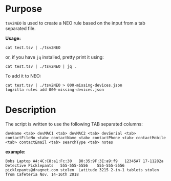 # Purpose

`tsv2NEO` is used to create a NEO rule based on the input from a tab separated file.

**Usage:**

```
cat test.tsv | ./tsv2NEO
```

or, if you have `jq` installed, pretty print it using:

```
cat test.tsv | ./tsv2NEO | jq .
```

To add it to NEO:

```
cat test.tsv | ./tsv2NEO > 000-missing-devices.json
logzilla rules add 000-missing-devices.json
```

# Description

The script is written to use the following TAB separated columns:

```
devName <tab> devMAC1 <tab> devMAC2 <tab> devSerial <tab> contactFileNo <tab> contactName <tab> contactPhone <tab> contactMobile <tab> contactEmail <tab> searchType <tab> notes
```

**example:**

```
Bobs Laptop	A4:4C:C8:a1:Fc:30	B0:35:9F:3E:a9:f9	12345A7	17-11282a	Detective Picklepants	555-555-5556	555-555-5556	picklepants@dragnet.com	stolen	Latitude 3215 2-in-1 tablets stolen from Cafeteria Nov. 14-16th 2018
```
